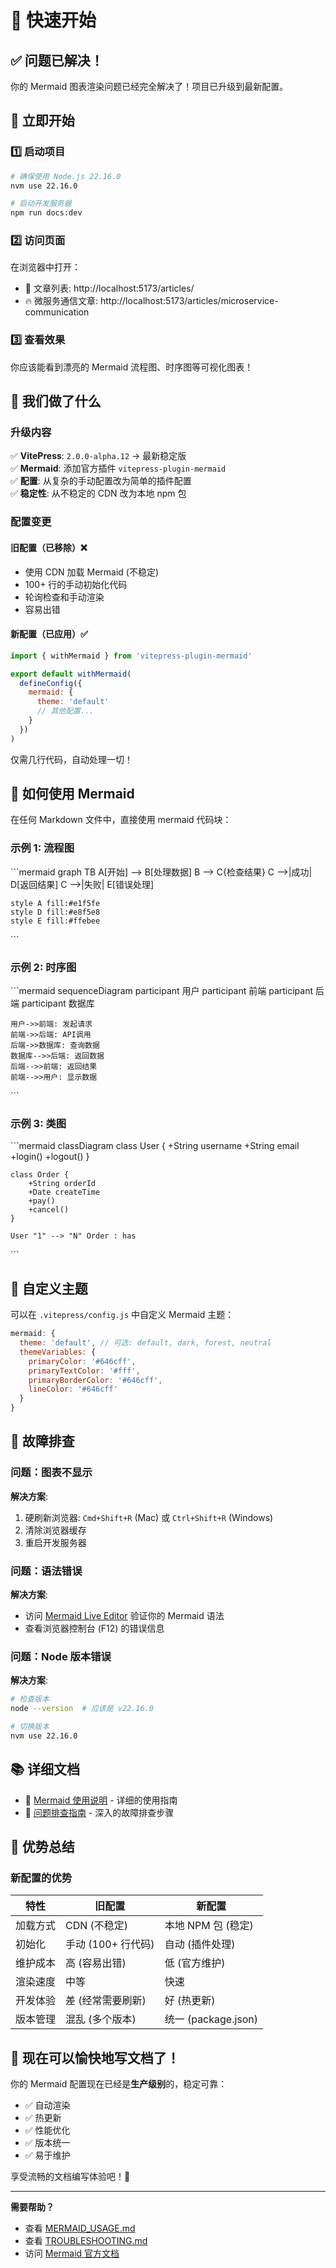 # 🚀 快速开始

## ✅ 问题已解决！

你的 Mermaid 图表渲染问题已经完全解决了！项目已升级到最新配置。

## 🎯 立即开始

### 1️⃣ 启动项目

```bash
# 确保使用 Node.js 22.16.0
nvm use 22.16.0

# 启动开发服务器
npm run docs:dev
```

### 2️⃣ 访问页面

在浏览器中打开：

- 📝 文章列表: http://localhost:5173/articles/
- 🔥 微服务通信文章: http://localhost:5173/articles/microservice-communication

### 3️⃣ 查看效果

你应该能看到漂亮的 Mermaid 流程图、时序图等可视化图表！

## 🔧 我们做了什么

### 升级内容

✅ **VitePress**: `2.0.0-alpha.12` → 最新稳定版  
✅ **Mermaid**: 添加官方插件 `vitepress-plugin-mermaid`  
✅ **配置**: 从复杂的手动配置改为简单的插件配置  
✅ **稳定性**: 从不稳定的 CDN 改为本地 npm 包  

### 配置变更

#### 旧配置（已移除）❌
- 使用 CDN 加载 Mermaid (不稳定)
- 100+ 行的手动初始化代码
- 轮询检查和手动渲染
- 容易出错

#### 新配置（已应用）✅
```javascript
import { withMermaid } from 'vitepress-plugin-mermaid'

export default withMermaid(
  defineConfig({
    mermaid: {
      theme: 'default'
      // 其他配置...
    }
  })
)
```

仅需几行代码，自动处理一切！

## 📝 如何使用 Mermaid

在任何 Markdown 文件中，直接使用 mermaid 代码块：

### 示例 1: 流程图

\`\`\`mermaid
graph TB
    A[开始] --> B[处理数据]
    B --> C{检查结果}
    C -->|成功| D[返回结果]
    C -->|失败| E[错误处理]
    
    style A fill:#e1f5fe
    style D fill:#e8f5e8
    style E fill:#ffebee
\`\`\`

### 示例 2: 时序图

\`\`\`mermaid
sequenceDiagram
    participant 用户
    participant 前端
    participant 后端
    participant 数据库
    
    用户->>前端: 发起请求
    前端->>后端: API调用
    后端->>数据库: 查询数据
    数据库-->>后端: 返回数据
    后端-->>前端: 返回结果
    前端-->>用户: 显示数据
\`\`\`

### 示例 3: 类图

\`\`\`mermaid
classDiagram
    class User {
        +String username
        +String email
        +login()
        +logout()
    }
    
    class Order {
        +String orderId
        +Date createTime
        +pay()
        +cancel()
    }
    
    User "1" --> "N" Order : has
\`\`\`

## 🎨 自定义主题

可以在 `.vitepress/config.js` 中自定义 Mermaid 主题：

```javascript
mermaid: {
  theme: 'default', // 可选: default, dark, forest, neutral
  themeVariables: {
    primaryColor: '#646cff',
    primaryTextColor: '#fff',
    primaryBorderColor: '#646cff',
    lineColor: '#646cff'
  }
}
```

## 🐛 故障排查

### 问题：图表不显示

**解决方案**:
1. 硬刷新浏览器: `Cmd+Shift+R` (Mac) 或 `Ctrl+Shift+R` (Windows)
2. 清除浏览器缓存
3. 重启开发服务器

### 问题：语法错误

**解决方案**:
- 访问 [Mermaid Live Editor](https://mermaid.live/) 验证你的 Mermaid 语法
- 查看浏览器控制台 (F12) 的错误信息

### 问题：Node 版本错误

**解决方案**:
```bash
# 检查版本
node --version  # 应该是 v22.16.0

# 切换版本
nvm use 22.16.0
```

## 📚 详细文档

- 📖 [Mermaid 使用说明](./MERMAID_USAGE.md) - 详细的使用指南
- 🔧 [问题排查指南](./TROUBLESHOOTING.md) - 深入的故障排查步骤

## 🌟 优势总结

### 新配置的优势

| 特性 | 旧配置 | 新配置 |
|------|--------|--------|
| 加载方式 | CDN (不稳定) | 本地 NPM 包 (稳定) |
| 初始化 | 手动 (100+ 行代码) | 自动 (插件处理) |
| 维护成本 | 高 (容易出错) | 低 (官方维护) |
| 渲染速度 | 中等 | 快速 |
| 开发体验 | 差 (经常需要刷新) | 好 (热更新) |
| 版本管理 | 混乱 (多个版本) | 统一 (package.json) |

## 🎉 现在可以愉快地写文档了！

你的 Mermaid 配置现在已经是**生产级别**的，稳定可靠：

- ✅ 自动渲染
- ✅ 热更新
- ✅ 性能优化
- ✅ 版本统一
- ✅ 易于维护

享受流畅的文档编写体验吧！🚀

---

**需要帮助？**
- 查看 [MERMAID_USAGE.md](./MERMAID_USAGE.md)
- 查看 [TROUBLESHOOTING.md](./TROUBLESHOOTING.md)
- 访问 [Mermaid 官方文档](https://mermaid.js.org/)

